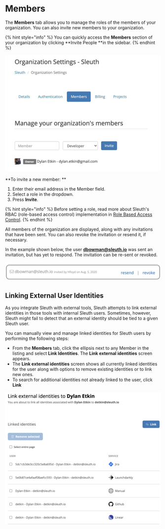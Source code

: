 # Members

The **Members** tab allows you to manage the roles of the members of your organization. You can also invite new members to your organization.

{% hint style="info" %}
You can quickly access the **Members** section of your organization by clicking \*\*Invite People \*\*in the sidebar.
{% endhint %}

![](../../.gitbook/assets/manage-organization-members-sleuth-2021-01-30-11-39-47.png)

\*\*To invite a new member: \*\*

1. Enter their email address in the Member field.
2. Select a role in the dropdown.
3. Press **Invite**.

{% hint style="info" %}
Before setting a role, read more about Sleuth's RBAC (role-based access control) implementation in [Role Based Access Control](../access-control.md).
{% endhint %}

All members of the organization are displayed, along with any invitations that have been sent. You can also revoke the invitation or resend it, if necessary.

In the example shown below, the user **dbowman@sleuth.io** was sent an invitation, but has yet to respond. The invitation can be re-sent or revoked.

![User dbowman@sleuth.io has been invited to the organization.](<../../.gitbook/assets/members-invitation (1).png>)

## Linking External User Identities

As you integrate Sleuth with external tools, Sleuth attempts to link external identities in those tools with internal Sleuth users. Sometimes, however, Sleuth might fail to detect that an external identity should be tied to a given Sleuth user.&#x20;

You can manually view and manage linked identities for Sleuth users by performing the following steps:

* From the **Members** tab, click the ellipsis next to any Member in the listing and select **Link Identities**. The **Link external identities** screen appears.
* The **Link external identities** screen shows all currently linked identities for the user along with options to remove existing identities or to link new ones.
* To search for additional identities not already linked to the user, click **Link**&#x20;

![](<../../.gitbook/assets/image (18) (1).png>)

